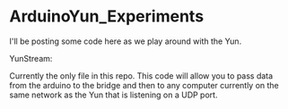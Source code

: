 ArduinoYun_Experiments
======================

I'll be posting some code here as we play around with the Yun.

YunStream:

Currently the only file in this repo. This code will allow you to pass data from the arduino to the bridge
and then to any computer currently on the same network as the Yun that is listening on a UDP port. 
